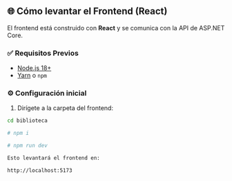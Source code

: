 ## 🌐 Cómo levantar el Frontend (React)

El frontend está construido con **React** y se comunica con la API de ASP.NET Core.

### ✅ Requisitos Previos

- [Node.js 18+](https://nodejs.org/)
- [Yarn](https://classic.yarnpkg.com/lang/en/) o `npm`

### ⚙️ Configuración inicial

1. Dirígete a la carpeta del frontend:

```bash
cd biblioteca

# npm i

# npm run dev

Esto levantará el frontend en:

http://localhost:5173
```
